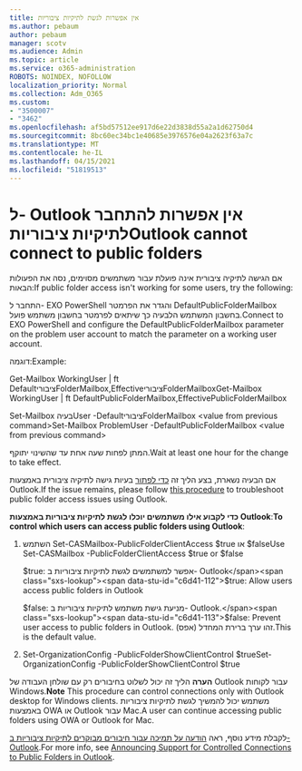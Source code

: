 ```yaml
---
title: אין אפשרות לגשת לתיקיות ציבוריות
ms.author: pebaum
author: pebaum
manager: scotv
ms.audience: Admin
ms.topic: article
ms.service: o365-administration
ROBOTS: NOINDEX, NOFOLLOW
localization_priority: Normal
ms.collection: Adm_O365
ms.custom:
- "3500007"
- "3462"
ms.openlocfilehash: af5bd57512ee917d6e22d3838d55a2a1d62750d4
ms.sourcegitcommit: 8bc60ec34bc1e40685e3976576e04a2623f63a7c
ms.translationtype: MT
ms.contentlocale: he-IL
ms.lasthandoff: 04/15/2021
ms.locfileid: "51819513"
---
```

# <a name="outlook-cannot-connect-to-public-folders"></a><span data-ttu-id="c6d41-102">ל- Outlook אין אפשרות להתחבר לתיקיות ציבוריות</span><span class="sxs-lookup"><span data-stu-id="c6d41-102">Outlook cannot connect to public folders</span></span>

<span data-ttu-id="c6d41-103">אם הגישה לתיקיה ציבורית אינה פועלת עבור משתמשים מסוימים, נסה את הפעולות הבאות:</span><span class="sxs-lookup"><span data-stu-id="c6d41-103">If public folder access isn't working for some users, try the following:</span></span>

<span data-ttu-id="c6d41-104">התחבר ל- EXO PowerShell והגדר את הפרמטר DefaultPublicFolderMailbox בחשבון המשתמש הלבעיה כך שיתאים לפרמטר בחשבון משתמש פועל.</span><span class="sxs-lookup"><span data-stu-id="c6d41-104">Connect to EXO PowerShell and configure the DefaultPublicFolderMailbox parameter on the problem user account to match the parameter on a working user account.</span></span>

<span data-ttu-id="c6d41-105">דוגמה:</span><span class="sxs-lookup"><span data-stu-id="c6d41-105">Example:</span></span>

<span data-ttu-id="c6d41-106">Get-Mailbox WorkingUser | ft DefaultציבוריFolderMailbox,EffectiveציבוריFolderMailbox</span><span class="sxs-lookup"><span data-stu-id="c6d41-106">Get-Mailbox WorkingUser | ft DefaultPublicFolderMailbox,EffectivePublicFolderMailbox</span></span>

<span data-ttu-id="c6d41-107">Set-Mailbox בעיהUser -DefaultציבוריFolderMailbox \<value from previous command></span><span class="sxs-lookup"><span data-stu-id="c6d41-107">Set-Mailbox ProblemUser -DefaultPublicFolderMailbox \<value from previous command></span></span>

<span data-ttu-id="c6d41-108">המתן לפחות שעה אחת עד שהשינוי יתוקף.</span><span class="sxs-lookup"><span data-stu-id="c6d41-108">Wait at least one hour for the change to take effect.</span></span>

<span data-ttu-id="c6d41-109">אם הבעיה נשארת, בצע הליך זה [כדי לפתור](https://aka.ms/pfcte) בעיות גישה לתיקיה ציבורית באמצעות Outlook.</span><span class="sxs-lookup"><span data-stu-id="c6d41-109">If the issue remains, please follow [this procedure](https://aka.ms/pfcte) to troubleshoot public folder access issues using Outlook.</span></span>
 
<span data-ttu-id="c6d41-110">**כדי לקבוע אילו משתמשים יוכלו לגשת לתיקיות ציבוריות באמצעות Outlook**:</span><span class="sxs-lookup"><span data-stu-id="c6d41-110">**To control which users can access public folders using Outlook**:</span></span>

1.  <span data-ttu-id="c6d41-111">השתמש <mailboxname> Set-CASMailbox-PublicFolderClientAccess $true או $false</span><span class="sxs-lookup"><span data-stu-id="c6d41-111">Use Set-CASMailbox <mailboxname> -PublicFolderClientAccess $true or $false</span></span>  
      
    <span data-ttu-id="c6d41-112">$true: אפשר למשתמשים לגשת לתיקיות ציבוריות ב- Outlook</span><span class="sxs-lookup"><span data-stu-id="c6d41-112">$true: Allow users access public folders in Outlook</span></span>  
      
    <span data-ttu-id="c6d41-113">$false: מניעת גישת משתמש לתיקיות ציבוריות ב- Outlook.</span><span class="sxs-lookup"><span data-stu-id="c6d41-113">$false: Prevent user access to public folders in Outlook.</span></span> <span data-ttu-id="c6d41-114">(אפס) זהו ערך ברירת המחדל.</span><span class="sxs-lookup"><span data-stu-id="c6d41-114">This is the default value.</span></span>  
        
2.  <span data-ttu-id="c6d41-115">Set-OrganizationConfig -PublicFolderShowClientControl $true</span><span class="sxs-lookup"><span data-stu-id="c6d41-115">Set-OrganizationConfig -PublicFolderShowClientControl $true</span></span>   
      
<span data-ttu-id="c6d41-116">**הערה** הליך זה יכול לשלוט בחיבורים רק עם שולחן העבודה של Outlook עבור לקוחות Windows.</span><span class="sxs-lookup"><span data-stu-id="c6d41-116">**Note** This procedure can control connections only with Outlook desktop for Windows clients.</span></span> <span data-ttu-id="c6d41-117">משתמש יכול להמשיך לגשת לתיקיות ציבוריות באמצעות OWA או Outlook עבור Mac.</span><span class="sxs-lookup"><span data-stu-id="c6d41-117">A user can continue accessing public folders using OWA or Outlook for Mac.</span></span>
 
<span data-ttu-id="c6d41-118">לקבלת מידע נוסף, ראה [הודעה על תמיכה עבור חיבורים מבוקרים לתיקיות ציבוריות ב- Outlook](https://aka.ms/controlpf).</span><span class="sxs-lookup"><span data-stu-id="c6d41-118">For more info, see [Announcing Support for Controlled Connections to Public Folders in Outlook](https://aka.ms/controlpf).</span></span>